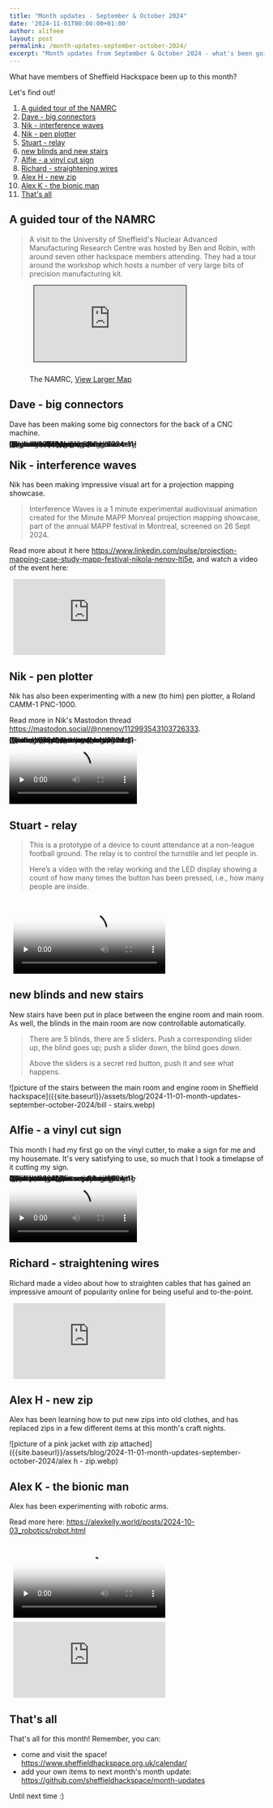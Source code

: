 ```yaml
---
title: "Month updates - September & October 2024"
date: '2024-11-01T00:00:00+01:00'
author: alifeee
layout: post
permalink: /month-updates-september-october-2024/
excerpt: "Month updates from September & October 2024 - what's been going on around Sheffield Hackspace?"
---
```

<style>
.gallery {
  line-height: 0;
  column-count: 2;
  column-gap: 0px;
}
.gallery > * {
  max-width: 100%;
  margin: 0;
}
p:has(img), .gallery {
  margin: 0;
}
.gallery img {
  width: 100% !important;
  height: auto !important;
}
iframe, video {
  display: block;
  margin: 0.5rem;
  max-width: 100%;
  width: auto;
  height: auto;
}
</style>

What have members of Sheffield Hackspace been up to this month?

Let's find out!

1. [A guided tour of the NAMRC](#a-guided-tour-of-the-namrc)
2. [Dave - big connectors](#dave---big-connectors)
3. [Nik - interference waves](#nik---interference-waves)
4. [Nik - pen plotter](#nik---pen-plotter)
5. [Stuart - relay](#stuart---relay)
6. [new blinds and new stairs](#new-blinds-and-new-stairs)
7. [Alfie - a vinyl cut sign](#alfie---a-vinyl-cut-sign)
8. [Richard - straightening wires](#richard---straightening-wires)
9. [Alex H - new zip](#alex-h---new-zip)
10. [Alex K - the bionic man](#alex-k---the-bionic-man)
11. [That's all](#thats-all)


## A guided tour of the NAMRC

> A visit to the University of Sheffield's Nuclear Advanced Manufacturing Research Centre was hosted by Ben and Robin, with around seven other hackspace members attending. They had a tour around the workshop which hosts a number of very large bits of precision manufacturing kit.

<figure>
  <iframe width="425" height="350" src="https://www.openstreetmap.org/export/embed.html?bbox=-1.3843631744384766%2C53.385338049442794%2C-1.371145248413086%2C53.392401962503264&amp;layer=mapnik&amp;marker=53.388870152496956%2C-1.3777542114257812" style="border: 1px solid black"></iframe><br/>
  <figcaption>
    The NAMRC, <a href="https://www.openstreetmap.org/?mlat=53.38887&amp;mlon=-1.37775#map=16/53.38887/-1.37775&amp;layers=N">View Larger Map</a>
  </figcaption>
</figure>

## Dave - big connectors

Dave has been making some big connectors for the back of a CNC machine.

<figure class="gallery" markdown="1">
![picture a 3D printed CNC connector]({{site.baseurl}}/assets/blog/2024-11-01-month-updates-september-october-2024/dave m - cnc connector.webp)
![picture of two very large 40-pin plugs]({{site.baseurl}}/assets/blog/2024-11-01-month-updates-september-october-2024/dave m - cnc connector 2.webp)
![picture of two very large 40-pin plugs]({{site.baseurl}}/assets/blog/2024-11-01-month-updates-september-october-2024/dave m - big plugs.webp)
</figure>

## Nik - interference waves

Nik has been making impressive visual art for a projection mapping showcase.

> Interference Waves is a 1 minute experimental audiovisual animation created for the Minute MAPP Monreal projection mapping showcase, part of the annual MAPP festival in Montreal, screened on 26 Sept 2024.

Read more about it here <https://www.linkedin.com/pulse/projection-mapping-case-study-mapp-festival-nikola-nenov-lti5e>, and watch a video of the event here:

<iframe width="1236" height="695" src="https://www.youtube.com/embed/1riGU883XV0" title="Interference Waves - Projection Mapping Project using TOOLL3" frameborder="0" allow="accelerometer; autoplay; clipboard-write; encrypted-media; gyroscope; picture-in-picture; web-share" referrerpolicy="strict-origin-when-cross-origin" allowfullscreen></iframe>

## Nik - pen plotter

Nik has also been experimenting with a new (to him) pen plotter, a Roland CAMM-1 PNC-1000.

Read more in Nik's Mastodon thread <https://mastodon.social/@nnenov/112993543103726333>.

<figure class="gallery" markdown="1">
![picture of an abstract drawing of a person by a pen plotter]({{site.baseurl}}/assets/blog/2024-11-01-month-updates-september-october-2024/nik - pen plotter 2.webp)
![picture of several abstract drawings of people by a pen plotter]({{site.baseurl}}/assets/blog/2024-11-01-month-updates-september-october-2024/nik - pen plotter.webp)
<video controls="" preload="none" loop="" crossorigin="anonymous" poster="{{site.baseurl}}/assets/blog/2024-11-01-month-updates-september-october-2024/nik - pen plotter pre.webp" style="max-height: 40rem;">
  <source src="{{site.baseurl}}/assets/blog/2024-11-01-month-updates-september-october-2024/nik - pen plotter.webm" type="video/webm">
</video>
</figure>

## Stuart - relay

> This is a prototype of a device to count attendance at a non-league football ground. The relay is to control the turnstile and let people in.
>
> Here’s a video with the relay working and the LED display showing a count of how many times the button has been pressed, i.e., how many people are inside.

<video controls="" preload="none" loop="" crossorigin="anonymous" poster="{{site.baseurl}}/assets/blog/2024-11-01-month-updates-september-october-2024/stuart - relay.webp" style="max-height: 40rem;">
  <source src="{{site.baseurl}}/assets/blog/2024-11-01-month-updates-september-october-2024/stuart - relay.webm" type="video/webm">
</video>

## new blinds and new stairs

New stairs have been put in place between the engine room and main room. As well, the blinds in the main room are now controllable automatically.

> There are 5 blinds, there are 5 sliders.  Push a corresponding slider up, the blind goes up; push a slider down, the blind goes down.
>
> Above the sliders is a secret red button, push it and see what happens.

![picture of the stairs between the main room and engine room in Sheffield hackspace]({{site.baseurl}}/assets/blog/2024-11-01-month-updates-september-october-2024/bill - stairs.webp)

## Alfie - a vinyl cut sign

This month I had my first go on the vinyl cutter, to make a sign for me and my housemate. It's very satisfying to use, so much that I took a timelapse of it cutting my sign.

<figure class="gallery" markdown="1">
![picture of computer screen showing vinyl cutting software, showing text "alfie ! tania &"]({{site.baseurl}}/assets/blog/2024-11-01-month-updates-september-october-2024/alfie - vinyl cutter.webp)
![picture of a vinyl sign stuck to a wall that says "tania & alfie!"]({{site.baseurl}}/assets/blog/2024-11-01-month-updates-september-october-2024/alfie - vinyl cutter 2.webp)
<video controls="" preload="none" loop="" crossorigin="anonymous" poster="{{site.baseurl}}/assets/blog/2024-11-01-month-updates-september-october-2024/alfie - vinyl cutter pre.webp" style="max-height: 40rem;">
  <source src="{{site.baseurl}}/assets/blog/2024-11-01-month-updates-september-october-2024/alfie - vinyl cutter.webm" type="video/webm">
</video>
</figure>


## Richard - straightening wires

Richard made a video about how to straighten cables that has gained an impressive amount of popularity online for being useful and to-the-point.

<iframe width="1236" height="695" src="https://www.youtube.com/embed/YTmLQ9q1m50" title="Straighten cables. How to remove the kinks in your cables." frameborder="0" allow="accelerometer; autoplay; clipboard-write; encrypted-media; gyroscope; picture-in-picture; web-share" referrerpolicy="strict-origin-when-cross-origin" allowfullscreen></iframe>

## Alex H - new zip

Alex has been learning how to put new zips into old clothes, and has replaced zips in a few different items at this month's craft nights.

![picture of a pink jacket with zip attached]({{site.baseurl}}/assets/blog/2024-11-01-month-updates-september-october-2024/alex h - zip.webp)

## Alex K - the bionic man

Alex has been experimenting with robotic arms.

> 

Read more here: <https://alexkelly.world/posts/2024-10-03_robotics/robot.html>

<video controls="" preload="none" loop="" crossorigin="anonymous" poster="{{site.baseurl}}/assets/blog/2024-11-01-month-updates-september-october-2024/alex k - robot.webp" style="max-height: 40rem;">
  <source src="{{site.baseurl}}/assets/blog/2024-11-01-month-updates-september-october-2024/alex k - robot.webm" type="video/webm">
</video>

<iframe width="1278" height="719" src="https://www.youtube.com/embed/DYamfGeHgsM" title="koch robot" frameborder="0" allow="accelerometer; autoplay; clipboard-write; encrypted-media; gyroscope; picture-in-picture; web-share" referrerpolicy="strict-origin-when-cross-origin" allowfullscreen></iframe>

## That's all

That's all for this month! Remember, you can:

- come and visit the space! <https://www.sheffieldhackspace.org.uk/calendar/>
- add your own items to next month's month update: <https://github.com/sheffieldhackspace/month-updates>

Until next time :)





